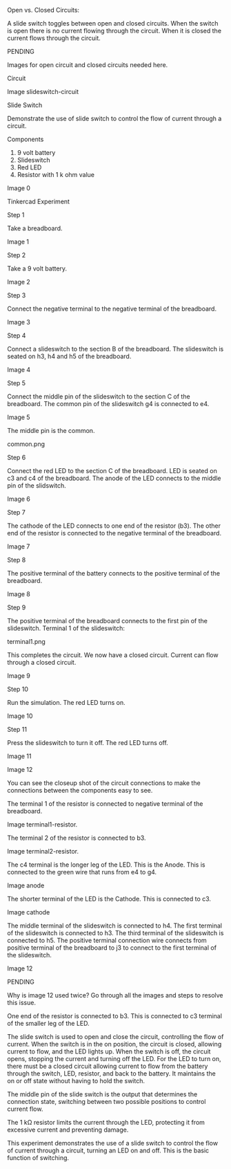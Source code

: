Open vs. Closed Circuits:

A slide switch toggles between open and closed circuits. When the switch is open there is no current flowing through the circuit. When it is closed the current flows through the circuit.

PENDING

Images for open circuit and closed circuits needed here.

Circuit

Image slideswitch-circuit

Slide Switch

Demonstrate the use of slide switch to control the flow of current through a circuit.

Components

1. 9 volt battery
2. Slideswitch
3. Red LED
4. Resistor with 1 k ohm value

Image 0

Tinkercad Experiment

Step 1

Take a breadboard.

Image 1

Step 2

Take a 9 volt battery.

Image 2

Step 3

Connect the negative terminal to the negative terminal of the breadboard.

Image 3

Step 4

Connect a slideswitch to the section B of the breadboard. The slideswitch is seated on h3, h4 and h5 of the breadboard.

Image 4

Step 5

Connect the middle pin of the slideswitch to the section C of the breadboard. The common pin of the slideswitch g4 is connected to e4.

Image 5

The middle pin is the common.

common.png

Step 6

Connect the red LED to the section C of the breadboard. LED is seated on c3 and c4 of the breadboard. The anode of the LED connects to the middle pin of the slidswitch.

Image 6

Step 7

The cathode of the LED connects to one end of the resistor (b3). The other end of the resistor is connected to the negative terminal of the breadboard.

Image 7

Step 8

The positive terminal of the battery connects to the positive terminal of the breadboard.

Image 8

Step 9

The positive terminal of the breadboard connects to the first pin of the slideswitch. Terminal 1 of the slideswitch:

terminal1.png

This completes the circuit. We now have a closed circuit. Current can flow through a closed circuit.

Image 9

Step 10

Run the simulation. The red LED turns on.

Image 10

Step 11

Press the slideswitch to turn it off. The red LED turns off.

Image 11

Image 12

You can see the closeup shot of the circuit connections to make the connections between the components easy to see.

The terminal 1 of the resistor is connected to negative terminal of the breadboard.

Image terminal1-resistor.

The terminal 2 of the resistor is connected to b3.

Image terminal2-resistor.

The c4 terminal is the longer leg of the LED. This is the Anode. This is connected to the green wire that runs from e4 to g4.

Image anode

The shorter terminal of the LED is the Cathode. This is connected to c3.

Image cathode

The middle terminal of the slideswitch is connected to h4. The first terminal of the slideswitch is connected to h3. The third terminal of the slideswitch is connected to h5. The positive terminal connection wire connects from positive terminal of the breadboard to j3 to connect to the first terminal of the slideswitch.

Image 12

PENDING

Why is image 12 used twice? Go through all the images and steps to resolve this issue.

One end of the resistor is connected to b3. This is connected to c3 terminal of the smaller leg of the LED.

The slide switch is used to open and close the circuit, controlling the flow of current. When the switch is in the on position, the circuit is closed, allowing current to flow, and the LED lights up. When the switch is off, the circuit opens, stopping the current and turning off the LED. For the LED to turn on, there must be a closed circuit allowing current to flow from the battery through the switch, LED, resistor, and back to the battery. It maintains the on or off state without having to hold the switch.

The middle pin of the slide switch is the output that determines the connection state, switching between two possible positions to control current flow.

The 1 kΩ resistor limits the current through the LED, protecting it from excessive current and preventing damage.

This experiment demonstrates the use of a slide switch to control the flow of current through a circuit, turning an LED on and off. This is the basic function of switching.
